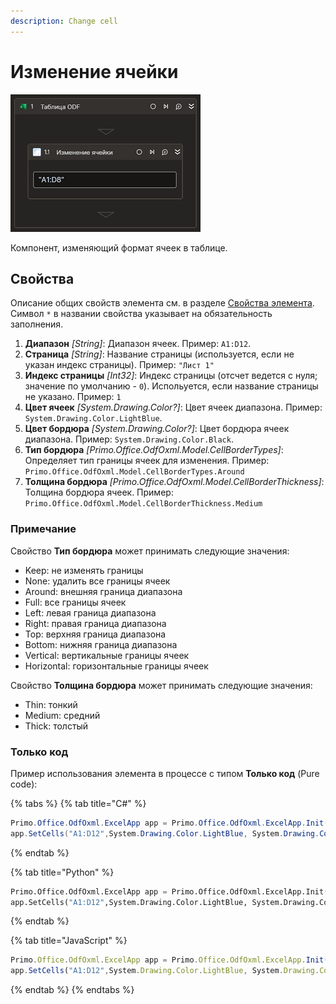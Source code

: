 ```yaml
---
description: Change cell
---
```


# Изменение ячейки

![](<../../../../.gitbook/assets1/odftable-changecell.png>)

Компонент, изменяющий формат ячеек в таблице.

## Свойства

Описание общих свойств элемента см. в разделе [Свойства элемента](https://docs.primo-rpa.ru/primo-rpa/primo-studio/process/elements#svoistva-elementa).\
Символ `*` в названии свойства указывает на обязательность заполнения.

1. **Диапазон** *[String]*: Диапазон ячеек. Пример: `A1:D12`.
2. **Страница** *[String]*: Название страницы (используется, если не указан индекс страницы). Пример: `"Лист 1"`
3. **Индекс страницы** *[Int32]*: Индекс страницы (отсчет ведется с нуля; значение по умолчанию - `0`). Испольуется, если название страницы не указано. Пример: `1` 
4. **Цвет ячеек** *[Sуstem.Drawing.Color?]*: Цвет ячеек диапазона. Пример: `System.Drawing.Color.LightBlue`.
5. **Цвет бордюра** *[Sуstem.Drawing.Color?]*: Цвет бордюра ячеек диапазона. Пример: `System.Drawing.Color.Black`.
6. **Тип бордюра** *[Primo.Office.OdfOxml.Model.CellBorderTypes]*: Определяет тип границы ячеек для изменения. Пример: `Primo.Office.OdfOxml.Model.CellBorderTypes.Around` 
7. **Толщина бордюра** *[Primo.Office.OdfOxml.Model.CellBorderThickness]*: Толщина бордюра ячеек. Пример: `Primo.Office.OdfOxml.Model.CellBorderThickness.Medium`

### Примечание
Свойство **Тип бордюра** может принимать следующие значения:<br>

- Keep: не изменять границы
- None: удалить все границы ячеек
- Around: внешняя граница диапазона
- Full: все границы ячеек
- Left: левая граница диапазона
- Right: правая граница диапазона
- Top: верхняя граница диапазона
- Bottom: нижняя граница диапазона
- Vertical: вертикальные границы ячеек       
- Horizontal: горизонтальные границы ячеек
 
Свойство **Толщина бордюра** может принимать следующие значения:<br>
- Thin: тонкий
- Medium: средний
- Thick: толстый

### Только код
Пример использования элемента в процессе с типом **Только код** (Pure code):

{% tabs %}
{% tab title="C#" %}
```csharp
Primo.Office.OdfOxml.ExcelApp app = Primo.Office.OdfOxml.ExcelApp.Init(wf, [file]);
app.SetCells("A1:D12",System.Drawing.Color.LightBlue, System.Drawing.Color.Black, Model.CellBorderThickness.Medium, Model.CellBorderTypes.Around, [sheet], [sheetIdx]);
```
{% endtab %}

{% tab title="Python" %}
```python
Primo.Office.OdfOxml.ExcelApp app = Primo.Office.OdfOxml.ExcelApp.Init(wf, [file])
app.SetCells("A1:D12",System.Drawing.Color.LightBlue, System.Drawing.Color.Black, Model.CellBorderThickness.Medium, Model.CellBorderTypes.Around, [sheet], [sheetIdx])
```
{% endtab %}

{% tab title="JavaScript" %}
```javascript
Primo.Office.OdfOxml.ExcelApp app = Primo.Office.OdfOxml.ExcelApp.Init(wf, [file]);
app.SetCells("A1:D12",System.Drawing.Color.LightBlue, System.Drawing.Color.Black, Model.CellBorderThickness.Medium, Model.CellBorderTypes.Around, [sheet], [sheetIdx]);
```
{% endtab %}
{% endtabs %}
